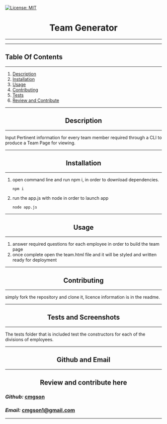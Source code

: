 [![License: MIT](https://img.shields.io/badge/License-MIT-yellow.svg)](https://opensource.org/licenses/MIT)
   


# <div align='center'> **Team Generator** </div>

--- 

--- 

## **Table Of Contents** 

---

1. [Description](#description)
2. [Installation](#installation)
3. [Usage](#usage)
4. [Contributing](#contributing)
5. [Tests](#tests)
6. [Review and Contribute](#github)
--- 


## <div align ='center'> <a name="description"></a> **Description** </div> 

--- 

Input Pertinent information for every team member required through a CLI to produce a Team Page for viewing.

--- 
 
## <div align ='center'> <a name="installation"></a> **Installation** </div>
--- 
 
<ol><li>open command line and run npm i, in order to download dependencies.</li>

```
npm i
```
<li>run the app.js with node in order to launch app</li>

```
node app.js
```
</ol>

--- 

## <div align ='center'> <a name="usage"></a> **Usage** </div>

--- 

<ol>
    <li>answer required questions for each employee in order to build the team page</li>
    <li>once complete open the team.html file and it will be styled and written ready for deployment</li>
</ol>

--- 

## <div align ='center'> <a name="contributing"></a> **Contributing** </div>

--- 

simply fork the repository and clone it, licence information is in the readme.

--- 

## <div align ='center'> <a name="tests"></a> **Tests and Screenshots** </div>


--- 

The tests folder that is included test the constructors for each of the divisions of employees.

--- 

## <div align ='center'> <a name="github"></a> **Github and Email** </div>

--- 

## <div align ='center'> **Review and contribute here**</div>

### _Github:_ [cmgson](https://github.com/cmgson)



### _Email:_ cmgson1@gmail.com

--- 
